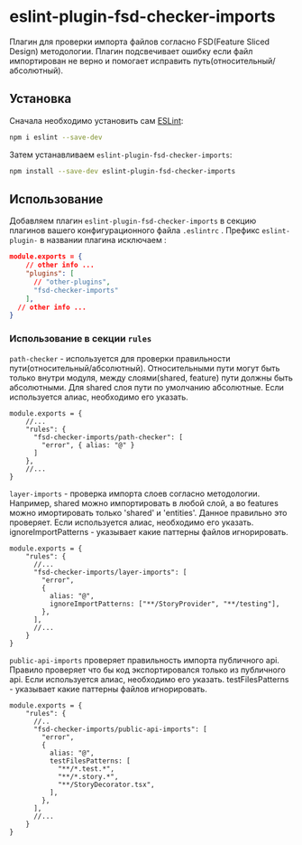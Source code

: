 # eslint-plugin-fsd-checker-imports

Плагин для проверки импорта файлов согласно FSD(Feature Sliced Design) методологии.
Плагин подсвечивает ошибку если файл импортирован не верно и помогает исправить путь(относительный/абсолютный).

## Установка

Сначала необходимо установить сам [ESLint](https://eslint.org/):

```sh
npm i eslint --save-dev
```

Затем устанавливаем `eslint-plugin-fsd-checker-imports`:

```sh
npm install --save-dev eslint-plugin-fsd-checker-imports 
```

## Использование

Добавляем плагин `eslint-plugin-fsd-checker-imports` в секцию плагинов вашего конфигурационного файла `.eslintrc` . Префикс `eslint-plugin-` в названии плагина исключаем :

```json
module.exports = {
    // other info ...
    "plugins": [ 
      // "other-plugins",
      "fsd-checker-imports"
    ],
  // other info ...
}
```


### Использование в секции `rules`

`path-checker` - используется для проверки правильности пути(относительный/абсолютный).
Относительными пути могут быть только внутри модуля, между слоями(shared, feature) пути должны быть абсолютными. Для shared слоя пути по умолчанию абсолютные.
Если используется алиас, необходимо его указать.
```
module.exports = {
    //...
    "rules": {
      "fsd-checker-imports/path-checker": [
        "error", { alias: "@" }
      ]
    },
    //...
}
```
`layer-imports` - проверка импорта слоев согласно методологии. Например, shared можно импортировать в любой слой, а во features можно имортировать только 'shared' и 'entities'. Данное правильно это проверяет.
Если используется алиас, необходимо его указать.
ignoreImportPatterns - указывает какие паттерны файлов игнорировать.
```
module.exports = {
    "rules": {
      //...
      "fsd-checker-imports/layer-imports": [
        "error",
        {
          alias: "@",
          ignoreImportPatterns: ["**/StoryProvider", "**/testing"],
        },
      ],
      //...
    }
}
```
`public-api-imports` проверяет правильность импорта публичного api. Правило проверяет что бы код экспортировался только из публичного api.
Если используется алиас, необходимо его указать.
testFilesPatterns - указывает какие паттерны файлов игнорировать.
```
module.exports = {
    "rules": {
      //..
      "fsd-checker-imports/public-api-imports": [
        "error",
        {
          alias: "@",
          testFilesPatterns: [
            "**/*.test.*",
            "**/*.story.*",
            "**/StoryDecorator.tsx",
          ],
        },
      ],
      //...
    }
}
```
